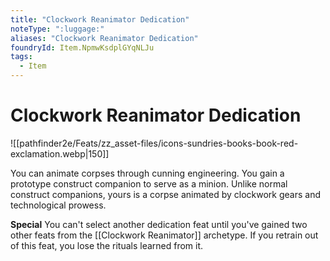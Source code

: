 ```yaml
---
title: "Clockwork Reanimator Dedication"
noteType: ":luggage:"
aliases: "Clockwork Reanimator Dedication"
foundryId: Item.NpmwKsdplGYqNLJu
tags:
  - Item
---
```


# Clockwork Reanimator Dedication
![[pathfinder2e/Feats/zz_asset-files/icons-sundries-books-book-red-exclamation.webp|150]]

You can animate corpses through cunning engineering. You gain a prototype construct companion to serve as a minion. Unlike normal construct companions, yours is a corpse animated by clockwork gears and technological prowess.

**Special** You can't select another dedication feat until you've gained two other feats from the [[Clockwork Reanimator]] archetype. If you retrain out of this feat, you lose the rituals learned from it.

